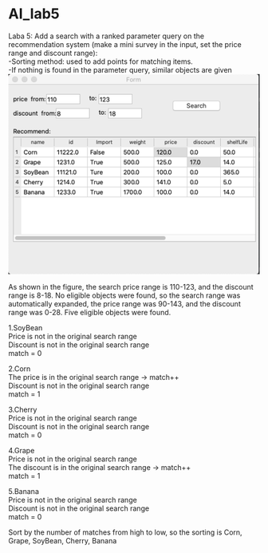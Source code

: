 # AI_lab5
Laba 5: Add a search with a ranked parameter query on the recommendation system (make a mini survey in the input, set the price range and discount range):  
-Sorting method: used to add points for matching items.  
-If nothing is found in the parameter query, similar objects are given
![image](https://github.com/PrettyWitch/AI_lab5/blob/master/image/lab5.png)  

As shown in the figure, the search price range is 110-123, and the discount range is 8-18.
No eligible objects were found, so the search range was automatically expanded, the price range was 90-143, and the discount range was 0-28. Five eligible objects were found.

1.SoyBean  
Price is not in the original search range  
Discount is not in the original search range  
match = 0

2.Corn  
The price is in the original search range -> match++  
Discount is not in the original search range  
match = 1

3.Cherry  
Price is not in the original search range  
Discount is not in the original search range  
match = 0

4.Grape  
Price is not in the original search range  
The discount is in the original search range -> match++  
match = 1

5.Banana  
Price is not in the original search range  
Discount is not in the original search range  
match = 0

Sort by the number of matches from high to low, so the sorting is Corn, Grape, SoyBean, Cherry, Banana
